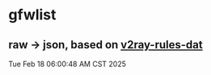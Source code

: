# gfwlist
## raw -> json, based on [v2ray-rules-dat](https://github.com/Loyalsoldier/v2ray-rules-dat)
Tue Feb 18 06:00:48 AM CST 2025

